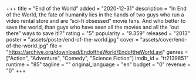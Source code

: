 +++
title = "End of the World"
added = "2020-12-31"
description = "In End of the World, the fate of humanity lies in the hands of two guys who run a video rental store and are “sci-fi obsessed” movie fans.  And who better to save the world, than guys who have seen all the movies and all the “out there” ways to save it!?"
rating = "5"
popularity = "9.359"
released = "2013"
poster = "assets/poster/end-of-the-world.jpg"
cover = "assets/cover/end-of-the-world.jpg"
file = "https://archive.org/download/EndoftheWorld/EndoftheWorld.avi"
genres = ["Action", "Adventure", "Comedy", "Science Fiction"]
imdb_id = "tt2139851"
runtime = "85"
tagline = ""
original_language = "en"
budget = "0"
revenue = "0"
+++